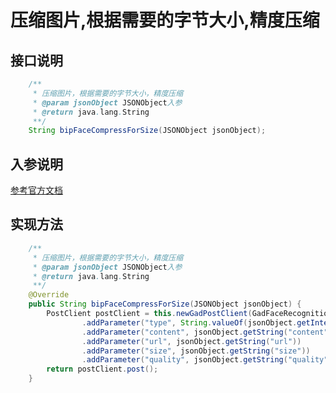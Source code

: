 # 压缩图片,根据需要的字节大小,精度压缩

## 接口说明
```java
    /**
     * 压缩图片，根据需要的字节大小，精度压缩
     * @param jsonObject JSONObject入参
     * @return java.lang.String
     **/
    String bipFaceCompressForSize(JSONObject jsonObject);
```
## 入参说明
[参考官方文档](https://openplatform-portal.dg-work.cn/#/doc-jsapi?apiType=serverapi&docKey=2573)
## 实现方法
```java
    /**
     * 压缩图片，根据需要的字节大小，精度压缩
     * @param jsonObject JSONObject入参
     * @return java.lang.String
     **/
    @Override
    public String bipFaceCompressForSize(JSONObject jsonObject) {
        PostClient postClient = this.newGadPostClient(GadFaceRecognitionConstants.BIP_FACE_COMPRESS_FOR_SIZE)
                .addParameter("type", String.valueOf(jsonObject.getInteger("type")))
                .addParameter("content", jsonObject.getString("content"))
                .addParameter("url", jsonObject.getString("url"))
                .addParameter("size", jsonObject.getString("size"))
                .addParameter("quality", jsonObject.getString("quality"));
        return postClient.post();
    }
```